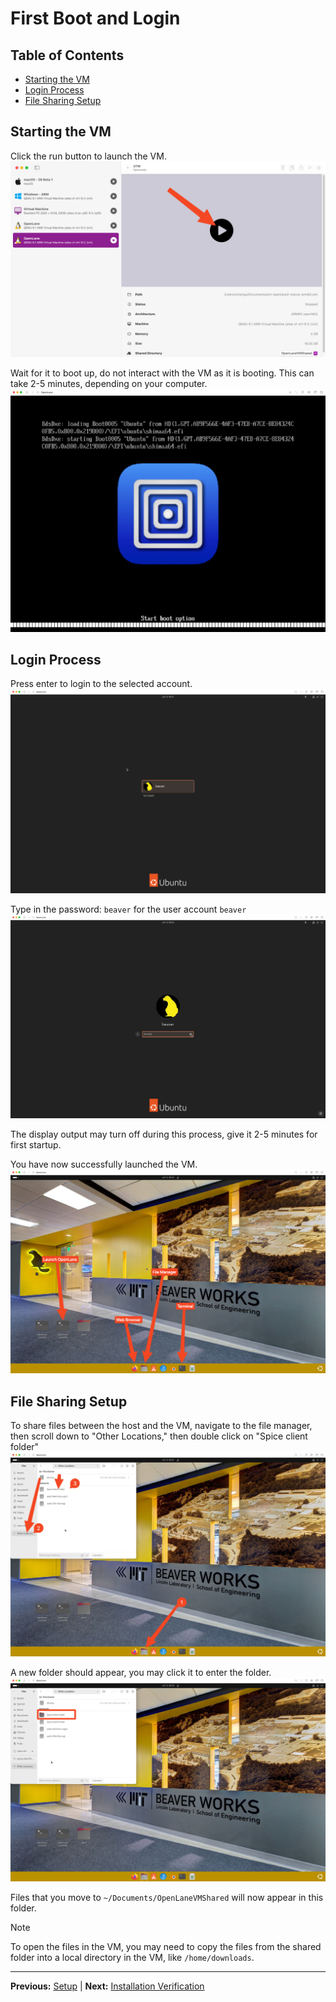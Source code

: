 # First Boot and Login

## Table of Contents

- [Starting the VM](#starting-the-vm)
- [Login Process](#login-process)
- [File Sharing Setup](#file-sharing-setup)

## Starting the VM

Click the run button to launch the VM.
![Run VM](../../images/prebuilt-apple-silicon-utm/run-vm.png)

Wait for it to boot up, do not interact with the VM as it is booting. This can take 2-5 minutes, depending on your computer.
![VM booting](../../images/prebuilt-apple-silicon-utm/vm-booting.png)

## Login Process

Press enter to login to the selected account.
![Login screen](../../images/prebuilt-apple-silicon-utm/login-screen.png)

Type in the password: `beaver` for the user account `beaver`
![Enter password](../../images/prebuilt-apple-silicon-utm/enter-password.png)

The display output may turn off during this process, give it 2-5 minutes for first startup.

You have now successfully launched the VM.
![VM desktop](../../images/prebuilt-apple-silicon-utm/vm-desktop.png)

## File Sharing Setup

To share files between the host and the VM, navigate to the file manager, then scroll down to "Other Locations," then double click on "Spice client folder"
![Navigate to shared folder](../../images/prebuilt-apple-silicon-utm/navigate-to-shared-folder.png)

A new folder should appear, you may click it to enter the folder.
![Access shared folder](../../images/prebuilt-apple-silicon-utm/access-shared-folder.png)

Files that you move to `~/Documents/OpenLaneVMShared` will now appear in this folder.

> [!NOTE]
> To open the files in the VM, you may need to copy the files from the shared folder into a local directory in the VM, like `/home/downloads`.

---

**Previous:** [Setup](01-setup.md) | **Next:** [Installation Verification](03-verification.md)
